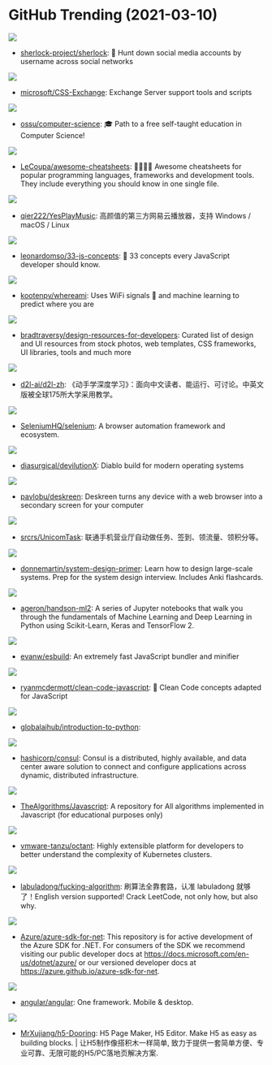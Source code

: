 # GitHub Trending (2021-03-10)

![](https://img.shields.io/badge/Python-New%20452-green?style=flat-square&logo=appveyor)
- [sherlock-project/sherlock](https://github.com/sherlock-project/sherlock): 🔎 Hunt down social media accounts by username across social networks

![](https://img.shields.io/badge/PowerShell-New%20119-green?style=flat-square&logo=appveyor)
- [microsoft/CSS-Exchange](https://github.com/microsoft/CSS-Exchange): Exchange Server support tools and scripts

![](https://img.shields.io/badge/none-New%20501-green?style=flat-square&logo=appveyor)
- [ossu/computer-science](https://github.com/ossu/computer-science): 🎓 Path to a free self-taught education in Computer Science!

![](https://img.shields.io/badge/JavaScript-New%2071-green?style=flat-square&logo=appveyor)
- [LeCoupa/awesome-cheatsheets](https://github.com/LeCoupa/awesome-cheatsheets): 👩‍💻👨‍💻 Awesome cheatsheets for popular programming languages, frameworks and development tools. They include everything you should know in one single file.

![](https://img.shields.io/badge/JavaScript-New%20123-green?style=flat-square&logo=appveyor)
- [qier222/YesPlayMusic](https://github.com/qier222/YesPlayMusic): 高颜值的第三方网易云播放器，支持 Windows / macOS / Linux

![](https://img.shields.io/badge/JavaScript-New%2072-green?style=flat-square&logo=appveyor)
- [leonardomso/33-js-concepts](https://github.com/leonardomso/33-js-concepts): 📜 33 concepts every JavaScript developer should know.

![](https://img.shields.io/badge/Python-New%20241-green?style=flat-square&logo=appveyor)
- [kootenpv/whereami](https://github.com/kootenpv/whereami): Uses WiFi signals 📶 and machine learning to predict where you are

![](https://img.shields.io/badge/none-New%2064-green?style=flat-square&logo=appveyor)
- [bradtraversy/design-resources-for-developers](https://github.com/bradtraversy/design-resources-for-developers): Curated list of design and UI resources from stock photos, web templates, CSS frameworks, UI libraries, tools and much more

![](https://img.shields.io/badge/Python-New%2051-green?style=flat-square&logo=appveyor)
- [d2l-ai/d2l-zh](https://github.com/d2l-ai/d2l-zh): 《动手学深度学习》：面向中文读者、能运行、可讨论。中英文版被全球175所大学采用教学。

![](https://img.shields.io/badge/Java-New%2063-green?style=flat-square&logo=appveyor)
- [SeleniumHQ/selenium](https://github.com/SeleniumHQ/selenium): A browser automation framework and ecosystem.

![](https://img.shields.io/badge/C%2B%2B-New%20244-green?style=flat-square&logo=appveyor)
- [diasurgical/devilutionX](https://github.com/diasurgical/devilutionX): Diablo build for modern operating systems

![](https://img.shields.io/badge/TypeScript-New%2057-green?style=flat-square&logo=appveyor)
- [pavlobu/deskreen](https://github.com/pavlobu/deskreen): Deskreen turns any device with a web browser into a secondary screen for your computer

![](https://img.shields.io/badge/Python-New%2061-green?style=flat-square&logo=appveyor)
- [srcrs/UnicomTask](https://github.com/srcrs/UnicomTask): 联通手机营业厅自动做任务、签到、领流量、领积分等。

![](https://img.shields.io/badge/Python-New%20134-green?style=flat-square&logo=appveyor)
- [donnemartin/system-design-primer](https://github.com/donnemartin/system-design-primer): Learn how to design large-scale systems. Prep for the system design interview. Includes Anki flashcards.

![](https://img.shields.io/badge/Jupyter%20Notebook-New%20141-green?style=flat-square&logo=appveyor)
- [ageron/handson-ml2](https://github.com/ageron/handson-ml2): A series of Jupyter notebooks that walk you through the fundamentals of Machine Learning and Deep Learning in Python using Scikit-Learn, Keras and TensorFlow 2.

![](https://img.shields.io/badge/Go-New%20296-green?style=flat-square&logo=appveyor)
- [evanw/esbuild](https://github.com/evanw/esbuild): An extremely fast JavaScript bundler and minifier

![](https://img.shields.io/badge/JavaScript-New%2056-green?style=flat-square&logo=appveyor)
- [ryanmcdermott/clean-code-javascript](https://github.com/ryanmcdermott/clean-code-javascript): 🛁 Clean Code concepts adapted for JavaScript

![](https://img.shields.io/badge/Jupyter%20Notebook-New%2011-green?style=flat-square&logo=appveyor)
- [globalaihub/introduction-to-python](https://github.com/globalaihub/introduction-to-python): 

![](https://img.shields.io/badge/Go-New%209-green?style=flat-square&logo=appveyor)
- [hashicorp/consul](https://github.com/hashicorp/consul): Consul is a distributed, highly available, and data center aware solution to connect and configure applications across dynamic, distributed infrastructure.

![](https://img.shields.io/badge/JavaScript-New%20140-green?style=flat-square&logo=appveyor)
- [TheAlgorithms/Javascript](https://github.com/TheAlgorithms/Javascript): A repository for All algorithms implemented in Javascript (for educational purposes only)

![](https://img.shields.io/badge/Go-New%2023-green?style=flat-square&logo=appveyor)
- [vmware-tanzu/octant](https://github.com/vmware-tanzu/octant): Highly extensible platform for developers to better understand the complexity of Kubernetes clusters.

![](https://img.shields.io/badge/none-New%20104-green?style=flat-square&logo=appveyor)
- [labuladong/fucking-algorithm](https://github.com/labuladong/fucking-algorithm): 刷算法全靠套路，认准 labuladong 就够了！English version supported! Crack LeetCode, not only how, but also why.

![](https://img.shields.io/badge/C%23-New%205-green?style=flat-square&logo=appveyor)
- [Azure/azure-sdk-for-net](https://github.com/Azure/azure-sdk-for-net): This repository is for active development of the Azure SDK for .NET. For consumers of the SDK we recommend visiting our public developer docs at https://docs.microsoft.com/en-us/dotnet/azure/ or our versioned developer docs at https://azure.github.io/azure-sdk-for-net.

![](https://img.shields.io/badge/TypeScript-New%20116-green?style=flat-square&logo=appveyor)
- [angular/angular](https://github.com/angular/angular): One framework. Mobile & desktop.

![](https://img.shields.io/badge/JavaScript-New%2012-green?style=flat-square&logo=appveyor)
- [MrXujiang/h5-Dooring](https://github.com/MrXujiang/h5-Dooring): H5 Page Maker, H5 Editor. Make H5 as easy as building blocks. | 让H5制作像搭积木一样简单, 致力于提供一套简单方便、专业可靠、无限可能的H5/PC落地页解决方案.


